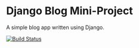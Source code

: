 # Django Blog Mini-Project

A simple blog app written using Django.

[![Build Status](https://travis-ci.org/GrantMCA93/django-blog.svg?branch=master)](https://travis-ci.org/GrantMCA93/django-blog)